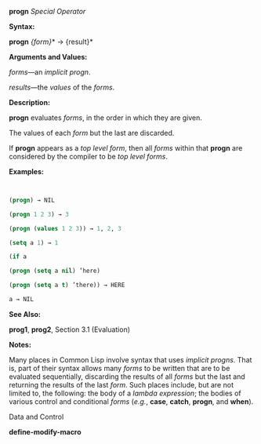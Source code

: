 **progn** *Special Operator* 



**Syntax:** 



**progn** *\{form\}*\* → \{result\}\* 



**Arguments and Values:** 



*forms*—an *implicit progn*. 



*results*—the *values* of the *forms*. 



**Description:** 



**progn** evaluates *forms*, in the order in which they are given. 



The values of each *form* but the last are discarded. 



If **progn** appears as a *top level form*, then all *forms* within that **progn** are considered by the compiler to be *top level forms*. 



**Examples:**
```lisp
 

(progn) → NIL 

(progn 1 2 3) → 3 

(progn (values 1 2 3)) → 1, 2, 3 

(setq a 1) → 1 

(if a 

(progn (setq a nil) ’here) 

(progn (setq a t) ’there)) → HERE 

a → NIL 


```
**See Also:** 



**prog1**, **prog2**, Section 3.1 (Evaluation) 



**Notes:** 



Many places in Common Lisp involve syntax that uses *implicit progns*. That is, part of their syntax allows many *forms* to be written that are to be evaluated sequentially, discarding the results of all *forms* but the last and returning the results of the last *form*. Such places include, but are not limited to, the following: the body of a *lambda expression*; the bodies of various control and conditional *forms* (*e.g.*, **case**, **catch**, **progn**, and **when**). 



Data and Control 



 



 



**define-modify-macro** 



